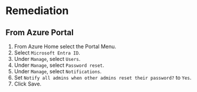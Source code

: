 # Remediation

## From Azure Portal

1. From Azure Home select the Portal Menu.
2. Select `Microsoft Entra ID`.
3. Under `Manage`, select `Users`.
4. Under `Manage`, select `Password reset`.
5. Under `Manage`, select `Notifications`.
6. Set `Notify all admins when other admins reset their password?` to `Yes`.
7. Click Save.
